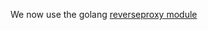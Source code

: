 We now use the golang [reverseproxy module](https://golang.org/src/net/http/httputil/reverseproxy.go)
